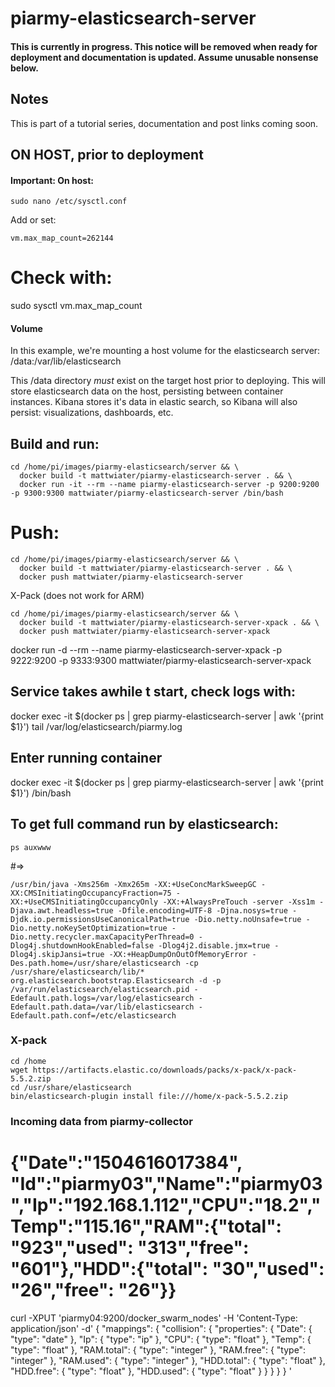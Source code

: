 # piarmy-elasticsearch-server

#### This is currently in progress. This notice will be removed when ready for deployment and documentation is updated. Assume unusable nonsense below.

## Notes
This is part of a tutorial series, documentation and post links coming soon.

## ON HOST, prior to deployment

#### Important: On host:
`sudo nano /etc/sysctl.conf`

Add or set:

`vm.max_map_count=262144`

# Check with:
sudo sysctl vm.max_map_count

#### Volume
In this example, we're mounting a host volume for the elasticsearch server: /data:/var/lib/elasticsearch

This /data directory *must* exist on the target host prior to deploying. This will store elasticsearch data on the host, persisting between container instances. Kibana stores it's data in elastic search, so Kibana will also persist: visualizations, dashboards, etc.


## Build and run:
```
cd /home/pi/images/piarmy-elasticsearch/server && \
  docker build -t mattwiater/piarmy-elasticsearch-server . && \
  docker run -it --rm --name piarmy-elasticsearch-server -p 9200:9200 -p 9300:9300 mattwiater/piarmy-elasticsearch-server /bin/bash
```

# Push:
```
cd /home/pi/images/piarmy-elasticsearch/server && \
  docker build -t mattwiater/piarmy-elasticsearch-server . && \
  docker push mattwiater/piarmy-elasticsearch-server
```

X-Pack (does not work for ARM)
```
cd /home/pi/images/piarmy-elasticsearch/server && \
  docker build -t mattwiater/piarmy-elasticsearch-server-xpack . && \
  docker push mattwiater/piarmy-elasticsearch-server-xpack
```

docker run -d --rm --name piarmy-elasticsearch-server-xpack -p 9222:9200 -p 9333:9300 mattwiater/piarmy-elasticsearch-server-xpack

## Service takes awhile t start, check logs with:
docker exec -it $(docker ps | grep piarmy-elasticsearch-server | awk '{print $1}') tail /var/log/elasticsearch/piarmy.log

## Enter running container
docker exec -it $(docker ps | grep piarmy-elasticsearch-server | awk '{print $1}') /bin/bash

## To get full command run by elasticsearch:

`ps auxwww`

#=>

```
/usr/bin/java -Xms256m -Xmx265m -XX:+UseConcMarkSweepGC -XX:CMSInitiatingOccupancyFraction=75 -XX:+UseCMSInitiatingOccupancyOnly -XX:+AlwaysPreTouch -server -Xss1m -Djava.awt.headless=true -Dfile.encoding=UTF-8 -Djna.nosys=true -Djdk.io.permissionsUseCanonicalPath=true -Dio.netty.noUnsafe=true -Dio.netty.noKeySetOptimization=true -Dio.netty.recycler.maxCapacityPerThread=0 -Dlog4j.shutdownHookEnabled=false -Dlog4j2.disable.jmx=true -Dlog4j.skipJansi=true -XX:+HeapDumpOnOutOfMemoryError -Des.path.home=/usr/share/elasticsearch -cp /usr/share/elasticsearch/lib/* org.elasticsearch.bootstrap.Elasticsearch -d -p /var/run/elasticsearch/elasticsearch.pid -Edefault.path.logs=/var/log/elasticsearch -Edefault.path.data=/var/lib/elasticsearch -Edefault.path.conf=/etc/elasticsearch

```

### X-pack
```
cd /home
wget https://artifacts.elastic.co/downloads/packs/x-pack/x-pack-5.5.2.zip
cd /usr/share/elasticsearch
bin/elasticsearch-plugin install file:///home/x-pack-5.5.2.zip
```

### Incoming data from piarmy-collector

# {"Date":"1504616017384", "Id":"piarmy03","Name":"piarmy03","Ip":"192.168.1.112","CPU":"18.2","Temp":"115.16","RAM":{"total": "923","used": "313","free": "601"},"HDD":{"total": "30","used": "26","free": "26"}}

curl -XPUT 'piarmy04:9200/docker_swarm_nodes' -H 'Content-Type: application/json' -d'
{
 "mappings": {
   "collision": {
     "properties": {
       "Date": {
         "type": "date"
       },
       "Ip": {
         "type": "ip"
       },
       "CPU": {
         "type": "float"
       },
       "Temp": {
         "type": "float"
       },
       "RAM.total": {
         "type": "integer"
       },
       "RAM.free": {
         "type": "integer"
       },
       "RAM.used": {
         "type": "integer"
       },
       "HDD.total": {
         "type": "float"
       },
       "HDD.free": {
         "type": "float"
       },
       "HDD.used": {
         "type": "float"
       }
     }
   }
 }
}
'